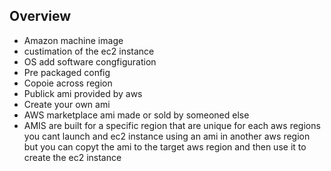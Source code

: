 ## Overview
- Amazon machine image
- custimation of the ec2 instance
- OS add software congfiguration
- Pre packaged config
- Copoie across region
- Publick ami provided by aws
- Create your own ami
- AWS marketplace ami made or sold by someoned else
- AMIS are built for a specific region that are unique for each aws regions you cant launch and ec2 instance using an ami in another aws region but you can copyt the ami to the target aws region and then use it to create the ec2 instance

